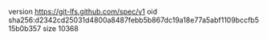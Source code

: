 version https://git-lfs.github.com/spec/v1
oid sha256:d2342cd25031d4800a8487febb5b867dc19a18e77a5abf1109bccfb515b0b357
size 10368
